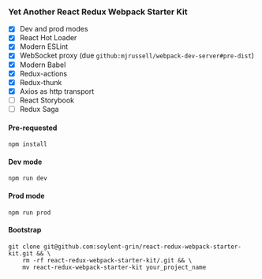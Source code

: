 ### Yet Another React Redux Webpack Starter Kit

* [x] Dev and prod modes
* [x] React Hot Loader
* [x] Modern ESLint
* [x] WebSocket proxy (due `github:mjrussell/webpack-dev-server#pre-dist`)
* [x] Modern Babel
* [x] Redux-actions
* [x] Redux-thunk
* [x] Axios as http transport
* [ ] React Storybook
* [ ] Redux Saga

#### Pre-requested
```
npm install
```

#### Dev mode
```
npm run dev
```

#### Prod mode
```
npm run prod
```

#### Bootstrap
```
git clone git@github.com:soylent-grin/react-redux-webpack-starter-kit.git && \
    rm -rf react-redux-webpack-starter-kit/.git && \
    mv react-redux-webpack-starter-kit your_project_name
```
